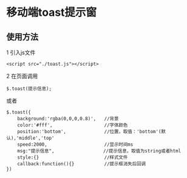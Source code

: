 # 移动端toast提示窗

## 使用方法
1 引入js文件
```
<script src="./toast.js"></script>
```
2 在页面调用
```
$.toast(提示信息);
```
或者
```
$.toast({
    background:'rgba(0,0,0,0.8)',	//背景
    color:'#fff',					//字体颜色
    position:'bottom',				//位置，取值：'bottom'(默认),'middle','top'
    speed:2000,						//显示时间ms
    msg:"提示信息",                  //提示信息，取值为string或者html
    style:{}                        //样式文件
    callback:function(){}           //提示框消失后回调
})
```
